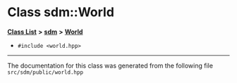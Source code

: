 
# Class sdm::World

<link rel="stylesheet" href="https://cdnjs.cloudflare.com/ajax/libs/KaTeX/0.5.1/katex.min.css">
<link rel="stylesheet" href="https://cdn.jsdelivr.net/github-markdown-css/2.2.1/github-markdown.css"/>



[**Class List**](annotated.md) **>** [**sdm**](namespacesdm.md) **>** [**World**](classsdm_1_1World.md)





* `#include <world.hpp>`
























------------------------------
The documentation for this class was generated from the following file `src/sdm/public/world.hpp`